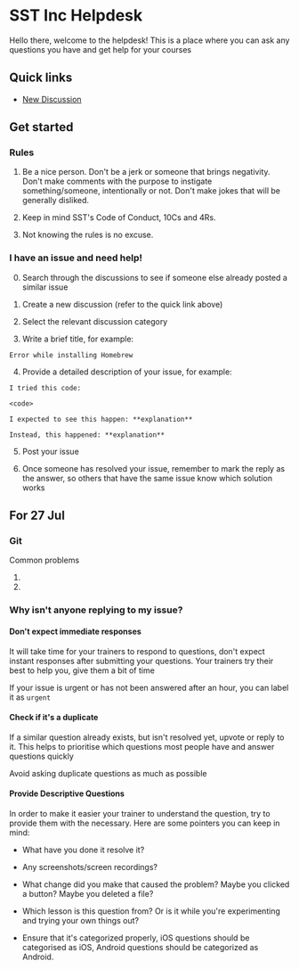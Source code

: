 # SST Inc Helpdesk

Hello there, welcome to the helpdesk! This is a place where you can ask any questions you have and get help for your courses

## Quick links

- [New Discussion](https://github.com/roboapex/roboapex-help/discussions/new)

## Get started

### Rules

1. Be a nice person. Don't be a jerk or someone that brings negativity. Don't make comments with the purpose to instigate something/someone, intentionally or not. Don't make jokes that will be generally disliked.

2. Keep in mind SST's Code of Conduct, 10Cs and 4Rs.

3. Not knowing the rules is no excuse.

### I have an issue and need help!

0. Search through the discussions to see if someone else already posted a similar issue

1. Create a new discussion (refer to the quick link above)

2. Select the relevant discussion category

3. Write a brief title, for example:

```
Error while installing Homebrew
```

4. Provide a detailed description of your issue, for example:

```
I tried this code:

<code>

I expected to see this happen: **explanation**

Instead, this happened: **explanation**
```

5. Post your issue

6. Once someone has resolved your issue, remember to mark the reply as the answer, so others that have the same issue know which solution works

## For 27 Jul

### Git

Common problems

1.
2.

### Why isn't anyone replying to my issue?

#### Don't expect immediate responses

It will take time for your trainers to respond to questions, don't expect instant responses after submitting your questions. Your trainers try their best to help you, give them a bit of time

If your issue is urgent or has not been answered after an hour, you can label it as `urgent`

#### Check if it's a duplicate

If a similar question already exists, but isn't resolved yet, upvote or reply to it. This helps to prioritise which questions most people have and answer questions quickly

Avoid asking duplicate questions as much as possible

#### Provide Descriptive Questions

In order to make it easier your trainer to understand the question, try to provide them with the necessary. Here are some pointers you can keep in mind:

- What have you done it resolve it?

- Any screenshots/screen recordings?

- What change did you make that caused the problem? Maybe you clicked a button? Maybe you deleted a file?

- Which lesson is this question from? Or is it while you're experimenting and trying your own things out?

- Ensure that it's categorized properly, iOS questions should be categorised as iOS, Android questions should be categorized as Android.
